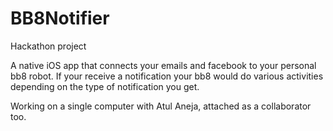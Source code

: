 # BB8Notifier

Hackathon project

A native iOS app that connects your emails and facebook to your personal bb8 robot. If your receive a notification your bb8 would do various activities depending on the type of notification you get. 

Working on a single computer with Atul Aneja, attached as a collaborator too.
